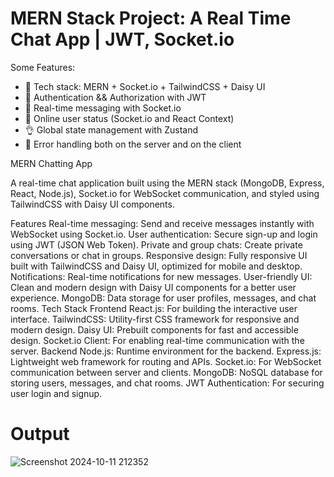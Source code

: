 # MERN Stack Project: A Real Time Chat App | JWT, Socket.io

Some Features:

-   🌟 Tech stack: MERN + Socket.io + TailwindCSS + Daisy UI
-   🎃 Authentication && Authorization with JWT
-   👾 Real-time messaging with Socket.io
-   🚀 Online user status (Socket.io and React Context)
-   👌 Global state management with Zustand
-   🐞 Error handling both on the server and on the client

MERN Chatting App

A real-time chat application built using the MERN stack (MongoDB, Express, React, Node.js), Socket.io for WebSocket communication, and styled using TailwindCSS with Daisy UI components.

Features
Real-time messaging: Send and receive messages instantly with WebSocket using Socket.io.
User authentication: Secure sign-up and login using JWT (JSON Web Token).
Private and group chats: Create private conversations or chat in groups.
Responsive design: Fully responsive UI built with TailwindCSS and Daisy UI, optimized for mobile and desktop.
Notifications: Real-time notifications for new messages.
User-friendly UI: Clean and modern design with Daisy UI components for a better user experience.
MongoDB: Data storage for user profiles, messages, and chat rooms.
Tech Stack
Frontend
React.js: For building the interactive user interface.
TailwindCSS: Utility-first CSS framework for responsive and modern design.
Daisy UI: Prebuilt components for fast and accessible design.
Socket.io Client: For enabling real-time communication with the server.
Backend
Node.js: Runtime environment for the backend.
Express.js: Lightweight web framework for routing and APIs.
Socket.io: For WebSocket communication between server and clients.
MongoDB: NoSQL database for storing users, messages, and chat rooms.
JWT Authentication: For securing user login and signup.

# Output

![Screenshot 2024-10-11 212352](https://github.com/user-attachments/assets/2cd2f766-936a-4789-ba2c-c800a2006082)
